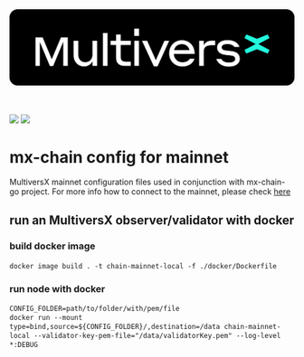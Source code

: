 <div style="text-align:center">
  <img
  src="https://raw.githubusercontent.com/multiversx/mx-chain-go/master/multiversx-logo.svg"
  alt="MultiversX">
</div>
<br>

<br>

[![](https://img.shields.io/badge/made%20by-MultiversX-blue.svg?style=flat-square)](http://multiversx.com/)
[![](https://img.shields.io/badge/project-MultiversX%20Mainnet-blue.svg?style=flat-square)](http://multiversx.com/)

# mx-chain config for mainnet

MultiversX mainnet configuration files used in conjunction with mx-chain-go project.
For more info how to connect to the mainnet, please check [here](https://docs.multiversx.com/validators/nodes-scripts/config-scripts/)

## run an MultiversX observer/validator with docker

### build docker image
```docker image build . -t chain-mainnet-local -f ./docker/Dockerfile```
### run node with docker
```
CONFIG_FOLDER=path/to/folder/with/pem/file
docker run --mount type=bind,source=${CONFIG_FOLDER}/,destination=/data chain-mainnet-local --validator-key-pem-file="/data/validatorKey.pem" --log-level *:DEBUG